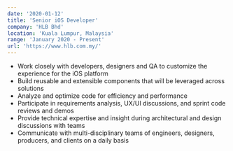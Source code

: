 ```yaml
---
date: '2020-01-12'
title: 'Senior iOS Developer'
company: 'HLB Bhd'
location: 'Kuala Lumpur, Malaysia'
range: 'January 2020 - Present'
url: 'https://www.hlb.com.my/'
---
```


- Work closely with developers, designers and QA to customize the experience for the iOS platform
- Build reusable and extensible components that will be leveraged across solutions
- Analyze and optimize code for efficiency and performance
- Participate in requirements analysis, UX/UI discussions, and sprint code reviews and demos
- Provide technical expertise and insight during architectural and design discussions with teams
- Communicate with multi-disciplinary teams of engineers, designers, producers, and clients on a daily basis